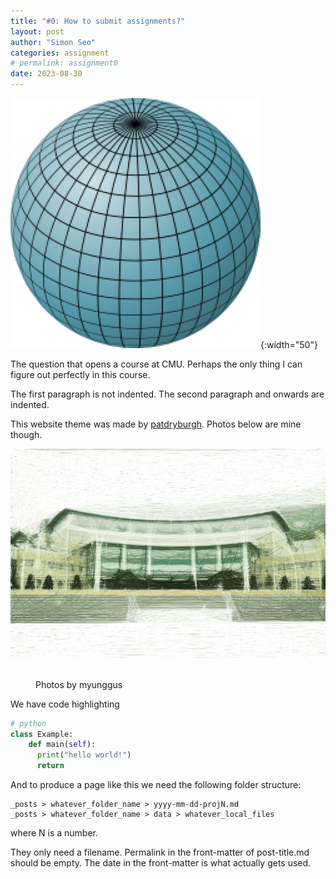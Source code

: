 ```yaml
---
title: "#0: How to submit assignments?"
layout: post
author: "Simon Seo"
categories: assignment
# permalink: assignment0
date: 2023-08-30
---
```

![zero late days used](../late_days/zero.png){:width="50"}

The question that opens a course at CMU. Perhaps the only thing I can figure out perfectly in this course. 

<!-- excerpt_separator -->

The first paragraph is not indented. The second paragraph and onwards are indented.

This website theme was made by [patdryburgh](https://patdryburgh.com/). Photos below are mine though.

![bezier curves](data/output_bezier_1850.jpg)
<figure>
  <img alt="" src="{{ site.baseurl }}/assets/images/DSC09736 output_rotatedrect_16.jpg" />
  <img alt="" src="{{ site.baseurl }}/assets/images/DSC09736.jpg" />
  <figcaption>
    Photos by myunggus
  </figcaption>
</figure>


We have code highlighting

```py
# python
class Example:
    def main(self):
      print("hello world!")
      return
```

And to produce a page like this we need the following folder structure:

```
_posts > whatever_folder_name > yyyy-mm-dd-projN.md
_posts > whatever_folder_name > data > whatever_local_files
```
where N is a number.

They only need a filename.
Permalink in the front-matter of post-title.md should be empty.
The date in the front-matter is what actually gets used.

